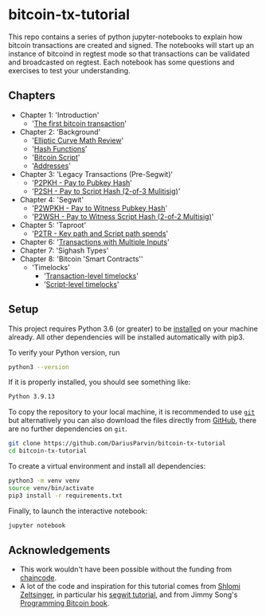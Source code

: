 # bitcoin-tx-tutorial

This repo contains a series of python jupyter-notebooks to explain how bitcoin transactions are created and signed. The notebooks will start up an instance of bitcoind in regtest mode so that transactions can be validated and broadcasted on regtest. Each notebook has some questions and exercises to test your understanding.

## Chapters

+ Chapter 1: 'Introduction'
  - '[The first bitcoin transaction](first_btc_tx.ipynb)'
+ Chapter 2: 'Background'
  - '[Elliptic Curve Math Review](https://github.com/DariusParvin/bitcoin-tx-tutorial/blob/main/elliptic_curve_math_review.ipynb)'
  - '[Hash Functions](https://github.com/DariusParvin/bitcoin-tx-tutorial/blob/main/hash-functions.ipynb)'
  - '[Bitcoin Script](https://github.com/DariusParvin/bitcoin-tx-tutorial/blob/main/Bitcoin%20Script.ipynb)'
  - '[Addresses](https://github.com/DariusParvin/bitcoin-tx-tutorial/blob/main/Addresses.ipynb)'
+ Chapter 3: 'Legacy Transactions (Pre-Segwit)'
  - '[P2PKH - Pay to Pubkey Hash](https://github.com/DariusParvin/bitcoin-tx-tutorial/blob/main/p2pkh.ipynb)'
  - '[P2SH - Pay to Script Hash (2-of-3 Mulitisig)](https://github.com/DariusParvin/bitcoin-tx-tutorial/blob/main/p2sh%20(multisig).ipynb)'
+ Chapter 4: 'Segwit'
  - '[P2WPKH - Pay to Witness Pubkey Hash](https://github.com/DariusParvin/bitcoin-tx-tutorial/blob/main/p2wpkh.ipynb)'
  - '[P2WSH - Pay to Witness Script Hash (2-of-2 Multisig)](https://github.com/DariusParvin/bitcoin-tx-tutorial/blob/main/p2wsh%20(2-of-2%20multisig).ipynb)'
+ Chapter 5: 'Taproot'
  -  '[P2TR - Key path and Script path spends](https://github.com/DariusParvin/bitcoin-tx-tutorial/blob/main/p2tr-key-and-script-path.ipynb)'
+ Chapter 6: '[Transactions with Multiple Inputs](multiple_inputs_outputs.ipynb)'
+ Chapter 7: 'Sighash Types'
+ Chapter 8: 'Bitcoin 'Smart Contracts''
  - 'Timelocks'
    - '[Transaction-level timelocks](https://github.com/DariusParvin/bitcoin-tx-tutorial/blob/main/transaction_level_timelocks.ipynb)'
    - '[Script-level timelocks](https://github.com/DariusParvin/bitcoin-tx-tutorial/blob/main/script_level_timelocks.ipynb)'


## Setup
This project requires Python 3.6 (or greater) to be [installed](https://www.python.org/downloads/) on your machine already. All other dependencies will be installed automatically with pip3.

To verify your Python version, run
```sh
python3 --version
```
If it is properly installed, you should see something like:
```sh
Python 3.9.13
```

To copy the repository to your local machine, it is recommended to use [`git`](https://git-scm.com/downloads) but alternatively you can also download the files directly from [GitHub](https://github.com/DariusParvin/bitcoin-tx-tutorial), there are no further dependencies on `git`.

```sh
git clone https://github.com/DariusParvin/bitcoin-tx-tutorial
cd bitcoin-tx-tutorial
```

To create a virtual environment and install all dependencies:
```sh
python3 -m venv venv
source venv/bin/activate
pip3 install -r requirements.txt
```

Finally, to launch the interactive notebook:
```sh
jupyter notebook
```

## Acknowledgements
- This work wouldn't have been possible without the funding from [chaincode](https://chaincode.com).
- A lot of the code and inspiration for this tutorial comes from [Shlomi Zeltsinger](https://github.com/zeltsi), in particular his [segwit tutorial](https://github.com/zeltsi/segwit_tutorial/tree/master/transactions), and from Jimmy Song's [Programming Bitcoin book](https://github.com/jimmysong/programmingbitcoin).
